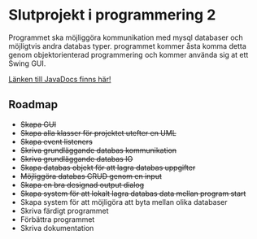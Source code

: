 Slutprojekt i programmering 2
====

Programmet ska möjliggöra kommunikation med mysql databaser och möjligtvis andra databas typer.
programmet kommer åsta komma detta genom objektorienterad programmering och kommer använda sig at ett Swing GUI.

[Länken till JavaDocs finns här!](https://eliasr123.github.io/Slutprojekt_programmering_2/)

Roadmap
--
* ~~Skapa GUI~~
* ~~Skapa alla klasser för projektet utefter en UML~~
* ~~Skapa event listeners~~
* ~~Skriva grundläggande databas kommunikation~~
* ~~Skriva grundläggande databas IO~~
* ~~Skapa databas objekt för att lagra databas uppgifter~~
* ~~Möjliggöra databas CRUD genom en input~~
* ~~Skapa en bra designad output dialog~~
* ~~Skapa system för att lokalt lagra databas data mellan program start~~
* Skapa system för att möjligöra att byta mellan olika databaser
* Skriva färdigt programmet
* Förbättra programmet
* Skriva dokumentation
